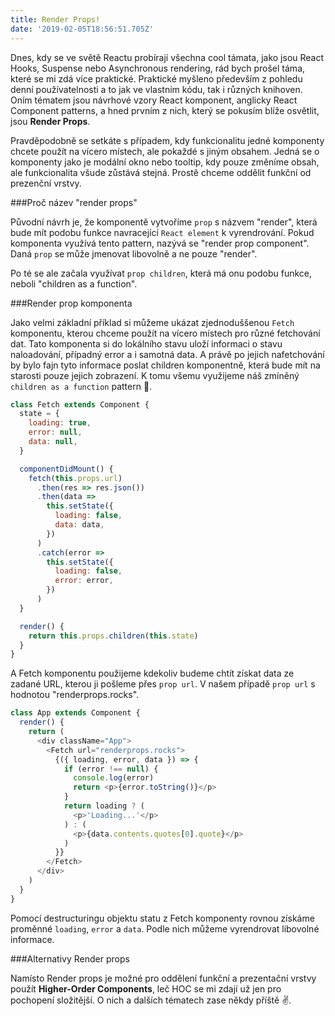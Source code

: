 ```yaml
---
title: Render Props!
date: '2019-02-05T18:56:51.705Z'
---
```


Dnes, kdy se ve světě Reactu probírají všechna cool támata, jako jsou React
Hooks, Suspense nebo Asynchronous rendering, rád bych prošel táma, které se mi
zdá více praktické. Praktické myšleno především z pohledu denní používatelnosti
a to jak ve vlastním kódu, tak i různých knihoven. Oním tématem jsou návrhové
vzory React komponent, anglicky React Component patterns, a hned prvním z nich,
který se pokusím blíže osvětlit, jsou **Render Props**.

Pravděpodobně se setkáte s případem, kdy funkcionalitu jedné komponenty chcete
použít na vícero místech, ale pokaždé s jiným obsahem. Jedná se o komponenty
jako je modální okno nebo tooltip, kdy pouze změníme obsah, ale funkcionalita
všude zůstává stejná. Prostě chceme oddělit funkční od prezenční vrstvy.

###Proč název "render props"

Původní návrh je, že komponentě vytvoříme `prop` s názvem "render", která bude
mít podobu funkce navracející `React element` k vyrendrování. Pokud komponenta
využívá tento pattern, nazývá se "render prop component". Daná `prop` se může
jmenovat libovolně a ne pouze "render".

Po té se ale začala využívat `prop children`, která má onu podobu funkce, neboli
"children as a function".

###Render prop komponenta

Jako velmi základní příklad si můžeme ukázat zjednoduššenou `Fetch` komponentu,
kterou chceme použít na vícero místech pro různé fetchování dat. Tato komponenta
si do lokálního stavu uloží informaci o stavu naloadování, případný error a i
samotná data. A právě po jejich nafetchování by bylo fajn tyto informace poslat
children komponentně, která bude mít na starosti pouze jejich zobrazení. K tomu
všemu využijeme náš zmíněný `children as a function` pattern 🤘.

```javascript
class Fetch extends Component {
  state = {
    loading: true,
    error: null,
    data: null,
  }

  componentDidMount() {
    fetch(this.props.url)
      .then(res => res.json())
      .then(data =>
        this.setState({
          loading: false,
          data: data,
        })
      )
      .catch(error =>
        this.setState({
          loading: false,
          error: error,
        })
      )
  }

  render() {
    return this.props.children(this.state)
  }
}
```

A Fetch komponentu použijeme kdekoliv budeme chtít získat data ze zadané URL,
kterou ji pošleme přes `prop url`. V našem případě `prop url` s hodnotou
"renderprops.rocks".

```javascript
class App extends Component {
  render() {
    return (
      <div className="App">
        <Fetch url="renderprops.rocks">
          {({ loading, error, data }) => {
            if (error !== null) {
              console.log(error)
              return <p>{error.toString()}</p>
            }
            return loading ? (
              <p>'Loading...'</p>
            ) : (
              <p>{data.contents.quotes[0].quote}</p>
            )
          }}
        </Fetch>
      </div>
    )
  }
}
```

Pomocí destructuringu objektu statu z Fetch komponenty rovnou získáme proměnné
`loading`, `error` a `data`. Podle nich můžeme vyrendrovat libovolné informace.

###Alternativy Render props

Namísto Render props je možné pro oddělení funkční a prezentační vrstvy použít
**Higher-Order Components**, leč HOC se mi zdají už jen pro pochopení
složitější. O nich a dalších tématech zase někdy příště ✌️.
